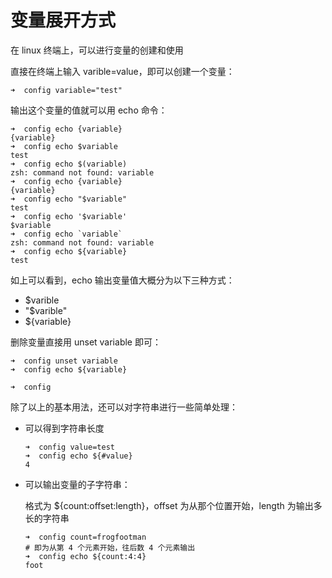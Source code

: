 # 变量展开方式

在 linux 终端上，可以进行变量的创建和使用

直接在终端上输入 varible=value，即可以创建一个变量：

```shell
➜  config variable="test"
```

输出这个变量的值就可以用 echo 命令：

```shell
➜  config echo {variable}
{variable}
➜  config echo $variable
test
➜  config echo $(variable)
zsh: command not found: variable
➜  config echo {variable}
{variable}
➜  config echo "$variable"
test
➜  config echo '$variable'
$variable
➜  config echo `variable`
zsh: command not found: variable
➜  config echo ${variable}
test
```

如上可以看到，echo 输出变量值大概分为以下三种方式：

* $varible
* "$varible"
* ${variable}

删除变量直接用 unset variable 即可：

```shell
➜  config unset variable
➜  config echo ${variable}

➜  config
```

除了以上的基本用法，还可以对字符串进行一些简单处理：

* 可以得到字符串长度

  ```shell
  ➜  config value=test
  ➜  config echo ${#value}
  4
  ```

* 可以输出变量的子字符串：

  格式为 ${count:offset:length}，offset 为从那个位置开始，length 为输出多长的字符串

  ```
  ➜  config count=frogfootman
  # 即为从第 4 个元素开始，往后数 4 个元素输出
  ➜  config echo ${count:4:4}
  foot
  ```

  